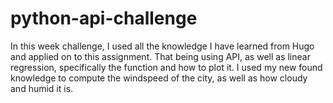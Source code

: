 # python-api-challenge

In this week challenge, I used all the knowledge I have learned from Hugo and applied on to this assignment. That being using API, as well as linear regression, specifically the function and how to plot it. 
I used my new found knowledge to compute the windspeed of the city, as well as how cloudy and humid it is.
